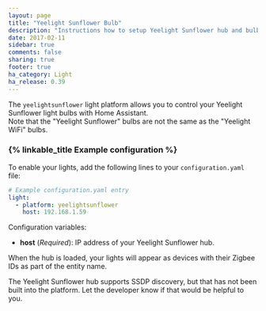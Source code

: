 ```yaml
---
layout: page
title: "Yeelight Sunflower Bulb"
description: "Instructions how to setup Yeelight Sunflower hub and bulbs within Home Assistant."
date: 2017-02-11
sidebar: true
comments: false
sharing: true
footer: true
ha_category: Light
ha_release: 0.39
---
```


The `yeelightsunflower` light platform allows you to control your Yeelight Sunflower light bulbs with Home Assistant.  
Note that the "Yeelight Sunflower" bulbs are not the same as the "Yeelight WiFi" bulbs. 

### {% linkable_title Example configuration %}

To enable your lights, add the following lines to your `configuration.yaml` file:

```yaml
# Example configuration.yaml entry
light:
  - platform: yeelightsunflower
    host: 192.168.1.59
```

Configuration variables:

- **host** (*Required*): IP address of your Yeelight Sunflower hub.

<p class='note'>
When the hub is loaded, your lights will appear as devices with their Zigbee IDs as part of the entity name. 
</p>

<p class='note warning'>
The Yeelight Sunflower hub supports SSDP discovery, but that has not been built into the platform. Let the developer know if that would be helpful to you.
</p>


